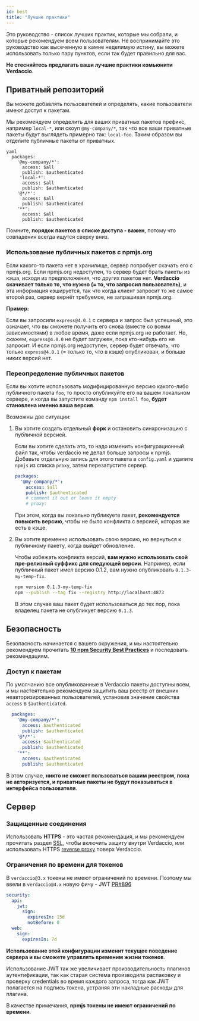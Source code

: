 ```yaml
---
id: best
title: "Лучшие практики"
---
```


Это руководство - список лучших практик, которые мы собрали, и которые рекомендуем всем пользователям. Не воспринимайте это руководство как высеченную в камне неделимую истину, вы можете использовать только пару пунктов, если так будет правильно для вас.

**Не стесняйтесь предлагать ваши лучшие практики комьюнити Verdaccio**.

## Приватный репозиторий

Вы можете добавлять пользователей и определять, какие пользователи имеют доступ к пакетам.

Мы рекомендуем определить для ваших приватных пакетов префикс, например `local-*`, или скоуп `@my-company/*`, так что все ваши приватные пакеты будут выглядеть примерно так: `local-foo`. Таким образом вы отделите публичные пакеты от приватных.

    yaml
      packages:
        '@my-company/*':
          access: $all
          publish: $authenticated
         'local-*':
          access: $all
          publish: $authenticated
        '@*/*':
          access: $all
          publish: $authenticated
        '**':
          access: $all
          publish: $authenticated

Помните, **порядок пакетов в списке доступа - важен**, потому что совпадения всегда ищутся сверху вниз.

### Использование публичных пакетов с npmjs.org

Если какого-то пакета нет в хранилище, сервер попробует скачать его с npmjs.org. Если npmjs.org недоступен, то сервер будет брать пакеты из кэша, исходя из предположения, что других пакетов нет. **Verdaccio скачивает только то, что нужно (= то, что запросил пользователь)**, и эта информация кэшируется, так что когда клиент запросит то же самое второй раз, сервер вернёт требуемое, не запрашивая npmjs.org.

**Пример:**

Если вы запросили `express@4.0.1` с сервера и запрос был успешный, это означает, что вы сможете получить его снова (вместе со всеми зависимостями) в любое время, даже если npmjs.org не работает. Но, скажем, `express@4.0.0` не будет загружен, пока кто-нибудь его не запросит. И если npmjs.org недоступен, сервер будет отвечать, что только `express@4.0.1` (= только то, что в кэше) опубликован, и больше никих версий нет.

### Переопределение публичных пакетов

Если вы хотите использовать модифицированную версию какого-либо публичного пакета `foo`, то просто опубликуйте его на вашем локальном сервере, и когда вы запустите команду `npm install foo`, **будет становлена именно ваша версия**.

Возможны две ситуации:

1. Вы хотите создать отдельный **форк** и остановить синхронизацию с публичной версией.
    
    Если вы хотите сделать это, то надо изменить конфигурационный файл так, чтобы verdaccio не делал больше запросы к npmjs. Добавьте отдельную запись для этого пакета в `config.yaml` и удалите `npmjs` из списка `proxy`, затем перезапустите сервер.
    
    ```yaml
    packages:
      '@my-company/*':
        access: $all
        publish: $authenticated
        # comment it out or leave it empty
        # proxy:
    ```
    
    При этом, когда вы локально публикуете пакет, **рекомендуется повысить версию**, чтобы не было конфликта с версией, которая же есть в кэше.

2. Вы хотите временно использовать свою версию, но вернуться к публичному пакету, когда выйдет обновление.
    
    Чтобы избежать конфликта версий, **вам нужно использовать свой пре-релизный суффикс для следующей версии**. Например, если публичный пакет имел версию 0.1.2, вам нужно опубликовать `0.1.3-my-temp-fix`.
    
    ```bash
    npm version 0.1.3-my-temp-fix
    npm --publish --tag fix --registry http://localhost:4873
    ```
    
    В этом случае ваш пакет будет использоваться до тех пор, пока владелец пакета не опубликует версию `0.1.3`.

## Безопасность

Безопасность начинается с вашего окружения, и мы настоятельно рекомендуем прочитать **[10 npm Security Best Practices](https://snyk.io/blog/ten-npm-security-best-practices/)** и последовать рекомендациям.

### Доступ к пакетам

По умолчанию все опубликованные в Verdaccio пакеты доступны всем, и мы настоятельно рекомендуем защитить ваш реестр от внешних неавторизированных пользователей, установив значение свойства `access` в `$authenticated`.

```yaml
  packages:
    '@my-company/*':
      access: $authenticated
      publish: $authenticated
    '@*/*':
      access: $authenticated
      publish: $authenticated
    '**':
      access: $authenticated
      publish: $authenticated
   ```

В этом случае, **никто не сможет пользоваться вашим реестром, пока не авторизуется, и приватные пакеты не будут показываться в интерфейса пользователя**.

## Сервер

### Защищенные соединения

Использовать **HTTPS** - это частая рекомендация, и мы рекомендуем прочитать раздел [SSL](ssl.md), чтобы включить защиту внутри Verdaccio, или использовать HTTPS [reverse proxy](reverse-proxy.md) поверх Verdaccio.

### Ограничения по времени для токенов

В `verdaccio@3.x` токены не имеют ограничений по времени. Поэтому мы ввели в `verdaccio@4.x` новую фичу - JWT [PR#896](https://github.com/verdaccio/verdaccio/pull/896)

```yaml
security:
  api:
    jwt:
      sign:
        expiresIn: 15d
        notBefore: 0
  web:
    sign:
      expiresIn: 7d
```

**Использование этой конфигурации изменит текущее поведение сервера и вы сможете управлять временим жизни токенов**.

Использование JWT так же увеличивает производительность плагинов аутентификации, так как старая система производила распаковку и проверку credentials во время каждого запроса, тогда как JWT полагается на подпись токена, устраняя эти накладные расходы для плагина.

В качестве примечания, **npmjs токены не имеют ограничений по времени**.